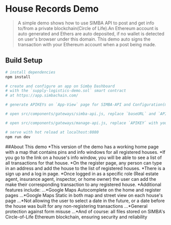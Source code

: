 # House Records Demo

> A simple demo shows how to use SIMBA API to post and get info to/from a private blockchain(Circle of Life).An Ethereum account is auto generated and Ethers are auto deposited, if no wallet is detected on user's browser under this domain. This demo auto signs the transaction with your Ethereum account when a post being made.


## Build Setup

``` bash
# install dependencies
npm install

# create and configure an app on Simba Dashboard
# with the `supply-logistics-demo.sol` smart contract
# at https://app.simbachain.com/

# generate APIKEYs on `App-View` page for SIMBA-API and Configuration(management) API

# open src/components/gateways/simba-api.js, replace `baseURL` and `APIKEY` with yours

# open src/components/gateways/manage-api.js, replace `APIKEY` with yours

# serve with hot reload at localhost:8080
npm run dev
```

##About This demo
*This version of the demo has a working home page with a map that contains pins and info windows for all registered houses.
*If you go to the link on a house's info window, you will be able to see a list of all transactions for that house.
*On the register page, any person can type in an address and add the house to the list of registered houses.
*There is a sign up and a log in page.
*Once logged in as a specific role (Real estate agent, insurance agent, inspector, or home owner) the user can add the make their corresponding transaction to any registered house.
*Additional features include:
...*Google Maps Autocomplete on the home and register pages
...*Google Maps Static in both map and street view on each house's page
...*Not allowing the user to select a date in the future, or a date before the house was built for any non-registering transactions
...*General protection against form misuse
...*And of course: all files stored on SIMBA's Circle-of-Life Ethereum blockchain, ensuring security and reliability
